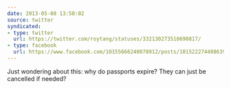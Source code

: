 ```yaml
---
date: 2013-05-08 13:50:02
source: twitter
syndicated:
- type: twitter
  url: https://twitter.com/roytang/statuses/332130273510690817/
- type: facebook
  url: https://www.facebook.com/10155666240078912/posts/10152227440863912
---
```


Just wondering about this: why do passports expire? They can just be cancelled if needed?